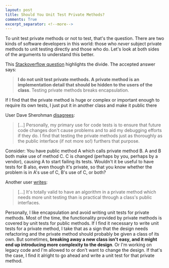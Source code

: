 ```yaml
---
layout: post
title: Should You Unit Test Private Methods?
comments: True
excerpt_separator: <!--more-->
---
```


To unit test private methods or not to test, that's the question. There are two kinds of software developers in this world: those who *never* subject private methods to unit testing directly and those who do. Let's look at both sides of the arguments to understand this better.

<!--more-->

This [Stackoverflow question](http://stackoverflow.com/questions/105007/should-i-test-private-methods-or-only-public-ones?noredirect=1&lq=1) highlights the divide. The accepted answer says:

> **I do not unit test private methods. A private method is an implementation detail that should be hidden to the users of the class**. Testing private methods breaks encapsulation.
>
If I find that the private method is huge or complex or important enough to require its own tests, I just put it in another class and make it public there

User Dave Sherohman [disagrees](http://stackoverflow.com/a/105209):

> [...] Personally, my primary use for code tests is to ensure that future code changes don't cause problems and to aid my debugging efforts if they do. I find that testing the private methods just as thoroughly as the public interface (if not more so!) furthers that purpose.
>
Consider: You have public method A which calls private method B. A and B both make use of method C. C is changed (perhaps by you, perhaps by a vendor), causing A to start failing its tests. Wouldn't it be useful to have tests for B also, even though it's private, so that you know whether the problem is in A's use of C, B's use of C, or both?

Another user [writes](http://stackoverflow.com/questions/34571/how-to-test-a-class-that-has-private-methods-fields-or-inner-classes?noredirect=1&lq=1#comment76873_34586):

> [...] It's totally valid to have an algorithm in a private method which needs more unit testing than is practical through a class's public interfaces.

Personally, I like encapsulation and avoid writing unit tests for private methods. Most of the time, the functionality provided by private methods is covered by unit tests for public methods. If I find it necessary to write unit tests for a private method, I take that as a sign that the design needs refactoring and the private method should probably be given a class of its own. But sometimes, **breaking away a new class isn't easy, and it might end up introducing more complexity to the design**. Or I'm working on legacy code and I'm allowed to or don't want to change the design. If that's the case, I find it alright to go ahead and write a unit test for that private method.
